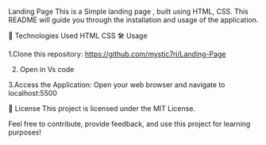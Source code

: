 Landing Page
This is a Simple landing page , built using HTML, CSS. This README will guide you through the installation and usage of the application.

🧰 Technologies Used
HTML
CSS
🛠️ Usage

1.Clone this repository:
https://github.com/mystic7rj/Landing-Page

2. Open in Vs code 

3.Access the Application: Open your web browser and navigate to localhost:5500

📝 License
This project is licensed under the MIT License.

Feel free to contribute, provide feedback, and use this project for learning purposes!
